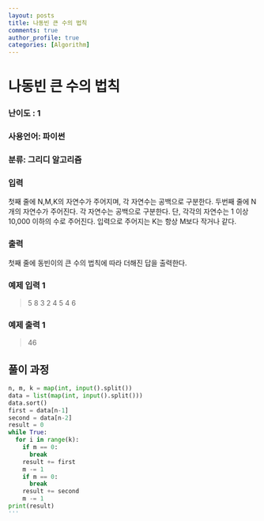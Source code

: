 ```yaml
---
layout: posts
title: 나동빈 큰 수의 법칙
comments: true
author_profile: true
categories: [Algorithm]
---
```


# 나동빈 큰 수의 법칙
### 난이도 : 1
### 사용언어: 파이썬
### 분류: 그리디 알고리즘



### 입력
첫째 줄에 N,M,K의 자연수가 주어지며, 각 자연수는 공백으로 구분한다.
두번째 줄에 N개의 자연수가 주어진다. 각 자연수는 공백으로 구분한다. 단, 각각의 자연수는 1 이상 10,000 이하의 수로 주어진다.
입력으로 주어지는 K는 항상 M보다 작거나 같다.
### 출력
첫째 줄에 동빈이의 큰 수의 법칙에 따라 더해진 답을 출력한다.
### 예제 입력 1 
> 5 8 3
> 2 4 5 4 6
### 예제 출력 1
> 46


## 풀이 과정

```python
n, m, k = map(int, input().split())
data = list(map(int, input().split()))
data.sort()
first = data[n-1]
second = data[n-2]
result = 0
while True:
  for i in range(k):
    if m == 0:
      break
    result += first
    m -= 1
    if m == 0:
      break
    result += second
    m -= 1
print(result)
'''
